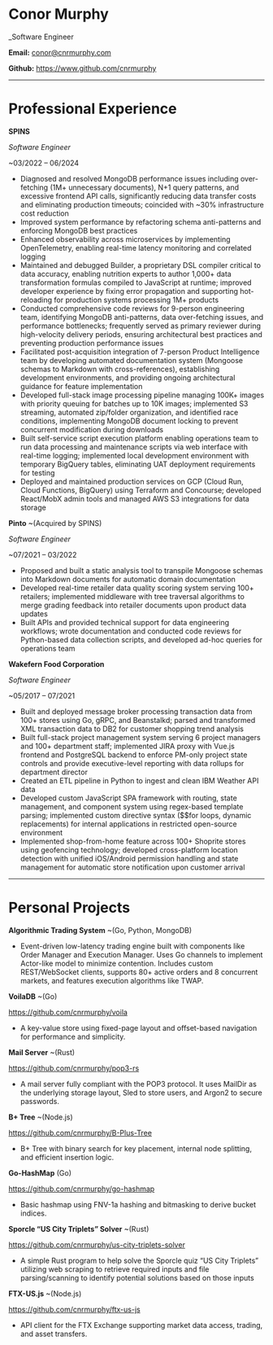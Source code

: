 # Conor Murphy

_Software Engineer

**Email:** [conor@cnrmurphy.com](mailto:conor@cnrmurphy.com)

**Github:** <https://www.github.com/cnrmurphy>

- - -

# Professional Experience
**SPINS**

*Software Engineer*

~03/2022 – 06/2024

* Diagnosed and resolved MongoDB performance issues including over-fetching (1M+ unnecessary documents), N+1 query patterns, and excessive frontend API calls, significantly reducing data transfer costs and eliminating production timeouts; coincided with ~30% infrastructure cost reduction
* Improved system performance by refactoring schema anti-patterns and enforcing MongoDB best practices
* Enhanced observability across microservices by implementing OpenTelemetry, enabling real-time latency monitoring and correlated logging
* Maintained and debugged Builder, a proprietary DSL compiler critical to data accuracy, enabling nutrition experts to author 1,000+ data transformation formulas compiled to JavaScript at runtime; improved developer experience by fixing error propagation and supporting hot-reloading for production systems processing 1M+ products
* Conducted comprehensive code reviews for 9-person engineering team, identifying MongoDB anti-patterns, data over-fetching issues, and performance bottlenecks; frequently served as primary reviewer during high-velocity delivery periods, ensuring architectural best practices and preventing production performance issues
* Facilitated post-acquisition integration of 7-person Product Intelligence team by developing automated documentation system (Mongoose schemas to Markdown with cross-references), establishing development environments, and providing ongoing architectural guidance for feature implementation
* Developed full-stack image processing pipeline managing 100K+ images with priority queuing for batches up to 10K images; implemented S3 streaming, automated zip/folder organization, and identified race conditions, implementing MongoDB document locking to prevent concurrent modification during downloads
* Built self-service script execution platform enabling operations team to run data processing and maintenance scripts via web interface with real-time logging; implemented local development environment with temporary BigQuery tables, eliminating UAT deployment requirements for testing
* Deployed and maintained production services on GCP (Cloud Run, Cloud Functions, BigQuery) using Terraform and Concourse; developed React/MobX admin tools and managed AWS S3 integrations for data storage

**Pinto** ~(Acquired by SPINS)

*Software Engineer*

~07/2021 – 03/2022

* Proposed and built a static analysis tool to transpile Mongoose schemas into Markdown documents for automatic domain documentation
* Developed real-time retailer data quality scoring system serving 100+ retailers; implemented middleware with tree traversal algorithms to merge grading feedback into retailer documents upon product data updates
* Built APIs and provided technical support for data engineering workflows; wrote documentation and conducted code reviews for Python-based data collection scripts, and developed ad-hoc queries for operations team

**Wakefern Food Corporation**

*Software Engineer*

~05/2017 – 07/2021

* Built and deployed message broker processing transaction data from 100+ stores using Go, gRPC, and Beanstalkd; parsed and transformed XML transaction data to DB2 for customer shopping trend analysis
* Built full-stack project management system serving 6 project managers and 100+ department staff; implemented JIRA proxy with Vue.js frontend and PostgreSQL backend to enforce PM-only project state controls and provide executive-level reporting with data rollups for department director
* Created an ETL pipeline in Python to ingest and clean IBM Weather API data
* Developed custom JavaScript SPA framework with routing, state management, and component system using regex-based template parsing; implemented custom directive syntax ($$for loops, dynamic replacements) for internal applications in restricted open-source environment
* Implemented shop-from-home feature across 100+ Shoprite stores using geofencing technology; developed cross-platform location detection with unified iOS/Android permission handling and state management for automatic store notification upon customer arrival

- - -

# Personal Projects

**Algorithmic Trading System** ~(Go, Python, MongoDB)

* Event-driven low-latency trading engine built with components like Order Manager and Execution Manager. Uses Go channels to implement Actor-like model to minimize contention. Includes
  custom REST/WebSocket clients, supports 80+ active orders and 8 concurrent markets, and features execution algorithms like TWAP.

**VoilaDB** ~(Go)

<https://github.com/cnrmurphy/voila>

* A key-value store using fixed-page layout and offset-based navigation for performance and simplicity.

**Mail Server** ~(Rust)

<https://github.com/cnrmurphy/pop3-rs>

* A mail server fully compliant with the POP3 protocol. It uses MailDir as the underlying storage layout, Sled to store users, and Argon2 to secure passwords.

**B+ Tree** ~(Node.js)

<https://github.com/cnrmurphy/B-Plus-Tree>

* B+ Tree with binary search for key placement, internal node splitting, and efficient insertion logic.

**Go-HashMap** (Go)

<https://github.com/cnrmurphy/go-hashmap>

* Basic hashmap using FNV-1a hashing and bitmasking to derive bucket indices.

**Sporcle “US City Triplets” Solver** ~(Rust)

<https://github.com/cnrmurphy/us-city-triplets-solver>

* A simple Rust program to help solve the Sporcle quiz “US City Triplets” utilizing web scraping to retrieve required inputs and file parsing/scanning to identify potential solutions based
  on those inputs

**FTX-US.js** ~(Node.js)

<https://github.com/cnrmurphy/ftx-us-js>

* API client for the FTX Exchange supporting market data access, trading, and asset transfers.
